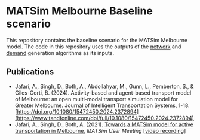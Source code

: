 # MATSim Melbourne Baseline scenario

This repository contains the baseline scenario for the MATSim Melbourne model. The code in this repository uses the outputs of the [network](https://github.com/matsim-melbourne/network) and [demand](https://github.com/matsim-melbourne/demand) generation algorithms as its inputs.  

## Publications
- Jafari, A., Singh, D., Both, A., Abdollahyar, M., Gunn, L., Pemberton, S., & Giles-Corti, B. (2024). Activity-based and agent-based transport model of Melbourne: an open multi-modal transport simulation model for Greater Melbourne. Journal of Intelligent Transportation Systems, 1-18. [https://doi.org/10.1080/15472450.2024.2372894](https://www.tandfonline.com/doi/full/10.1080/15472450.2024.2372894)
- Jafari, A., Singh, D., Both, A. (2021). [Towards a MATSim model for active transportation in Melbourne](https://cloudstor.aarnet.edu.au/plus/s/iIH5MvGkQR2wdI2), *MATSim User Meeting* [\[video recording\]](https://video.ethz.ch/events/2021/mum/ccac67cd-fb1d-4726-a43d-bea75fb9ea42.html)
